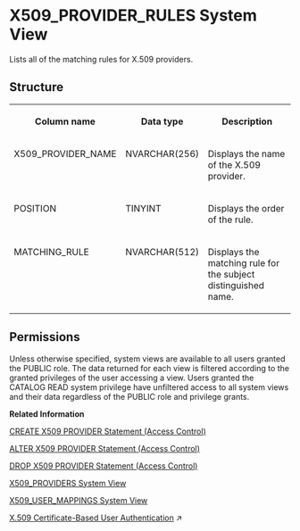 <!-- loio2457e71d1a6a41c1a02d9668fdf3df8e -->

# X509\_PROVIDER\_RULES System View

Lists all of the matching rules for X.509 providers.



<a name="loio2457e71d1a6a41c1a02d9668fdf3df8e__section_y5v_3sd_rhb"/>

## Structure


<table>
<tr>
<th valign="top">

Column name

</th>
<th valign="top">

Data type

</th>
<th valign="top">

Description

</th>
</tr>
<tr>
<td valign="top">

X509\_PROVIDER\_NAME

</td>
<td valign="top">

NVARCHAR\(256\)

</td>
<td valign="top">

Displays the name of the X.509 provider.

</td>
</tr>
<tr>
<td valign="top">

POSITION

</td>
<td valign="top">

TINYINT

</td>
<td valign="top">

Displays the order of the rule.

</td>
</tr>
<tr>
<td valign="top">

MATCHING\_RULE

</td>
<td valign="top">

NVARCHAR\(512\)

</td>
<td valign="top">

Displays the matching rule for the subject distinguished name.

</td>
</tr>
</table>



<a name="loio2457e71d1a6a41c1a02d9668fdf3df8e__section_vbh_kc1_fzb"/>

## Permissions

Unless otherwise specified, system views are available to all users granted the PUBLIC role. The data returned for each view is filtered according to the granted privileges of the user accessing a view. Users granted the CATALOG READ system privilege have unfiltered access to all system views and their data regardless of the PUBLIC role and privilege grants.

**Related Information**  


[CREATE X509 PROVIDER Statement \(Access Control\)](../../010-SQL-Reference/012-SQL-Statements/create-x509-provider-statement-access-control-3b3163d.md "Defines an X.509 provider in the SAP HANA database.")

[ALTER X509 PROVIDER Statement \(Access Control\)](../../010-SQL-Reference/012-SQL-Statements/alter-x509-provider-statement-access-control-4f7e59d.md "Alters an X.509 provider in the SAP HANA database.")

[DROP X509 PROVIDER Statement \(Access Control\)](../../010-SQL-Reference/012-SQL-Statements/drop-x509-provider-statement-access-control-f7a37e8.md "Drops an X.509 provider in the SAP HANA database.")

[X509\_PROVIDERS System View](x509-providers-system-view-07a3627.md "Lists all of the X.509 providers configured in the SAP HANA database.")

[X509\_USER\_MAPPINGS System View](x509-user-mappings-system-view-210347f.md "Shows the X.509 certificates that are known for each user.")

[X.509 Certificate-Based User Authentication](https://help.sap.com/viewer/a1317de16a1e41a6b0ff81849d80713c/2024_3_QRC/en-US/2b335f7eec6a450095f110ea961d77cc.html "SAP HANA supports X.509 client certificates for user authentication in single sign-on environments. In particular, X.509 certificate-based authentication can be used for technical users to secure system-to-system integration.") :arrow_upper_right:

